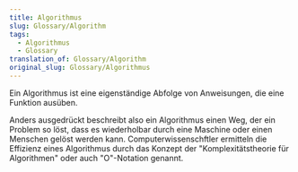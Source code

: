 ```yaml
---
title: Algorithmus
slug: Glossary/Algorithm
tags:
  - Algorithmus
  - Glossary
translation_of: Glossary/Algorithm
original_slug: Glossary/Algorithmus
---
```

Ein Algorithmus ist eine eigenständige Abfolge von Anweisungen, die eine Funktion ausüben.

Anders ausgedrückt beschreibt also ein Algorithmus einen Weg, der ein Problem so löst, dass es wiederholbar durch eine Maschine oder einen Menschen gelöst werden kann. Computerwissenschftler ermitteln die Effizienz eines Algorithmus durch das Konzept der "Komplexitätstheorie für Algorithmen" oder auch "O"-Notation genannt.
